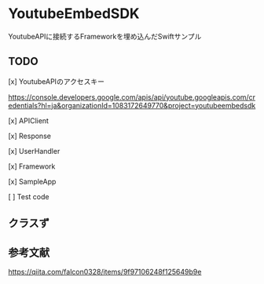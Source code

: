 # YoutubeEmbedSDK
YoutubeAPIに接続するFrameworkを埋め込んだSwiftサンプル

## TODO
[x] YoutubeAPIのアクセスキー

https://console.developers.google.com/apis/api/youtube.googleapis.com/credentials?hl=ja&organizationId=1083172649770&project=youtubeembedsdk

[x] APIClient

[x] Response

[x] UserHandler

[x] Framework

[x] SampleApp

[ ] Test code

## クラスず



## 参考文献
https://qiita.com/falcon0328/items/9f97106248f125649b9e
